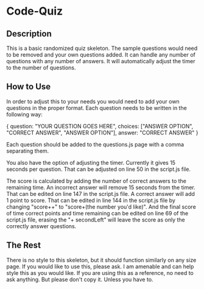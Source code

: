 # Code-Quiz

## Description

This is a basic randomized quiz skeleton.  The sample questions would need to be removed and your own questions added.  It can handle any number of questions with any number of answers.  It will automatically adjust the timer to the number of questions. 


## How to Use

In order to adjust this to your needs you would need to add your own questions in the proper format.  Each question needs to be written in the following way:

 {
    question: "YOUR QUESTION GOES HERE",
    choices: ["ANSWER OPTION", "CORRECT ANSWER", "ANSWER OPTION"],
    answer: "CORRECT ANSWER"
  }

Each question should be added to the questions.js page with a comma separating them.

You also have the option of adjusting the timer.  Currently it gives 15 seconds per question.  That can be adjusted on line 50 in the script.js file.

The score is calculated by adding the number of correct answers to the remaining time.  An incorrect answer will remove 15 seconds from the timer.  That can be edited on line 147 in the script.js file.  A correct answer will add 1 point to score.  That can be edited in line 144 in the script.js file by changing "score++" to "score+(the number you'd like)".  And the final score of time correct points and time remaining can be edited on line 69 of the script.js file, erasing the "+ secondLeft" will leave the score as only the correctly answer questions.

## The Rest

There is no style to this skeleton, but it should function similarly on any size page.  If you would like to use this, please ask.  I am amenable and can help style this as you would like.  If you are using this as a reference, no need to ask anything.  But please don't copy it.  Unless you have to.